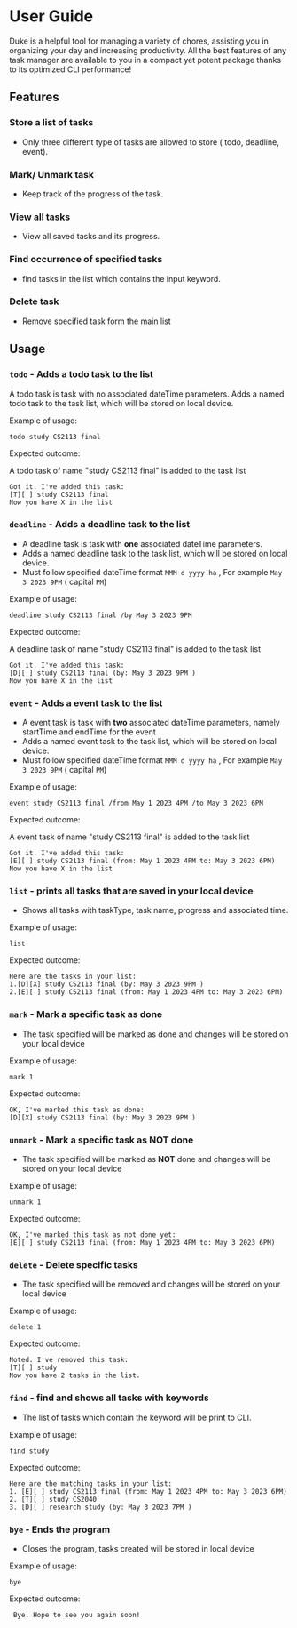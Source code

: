 # User Guide
Duke is a helpful tool for managing a variety of chores, assisting you in organizing your day and increasing productivity.
All the best features of any task manager are available to you in a compact yet potent package thanks to its optimized CLI performance!

## Features 

### Store a list of tasks

- Only three different type of tasks are allowed to store ( todo, deadline, event).

### Mark/ Unmark task

- Keep track of the progress of the task.

### View all tasks
- View all saved tasks and  its progress.

### Find occurrence of specified tasks
- find tasks in the list which contains the input keyword.

### Delete task
- Remove specified task form the main list

## Usage

### `todo` - Adds a todo task to the list

A todo task is task with no associated dateTime parameters.
Adds a named todo task to the task list, which will be stored on local device.

Example of usage: 

`todo study CS2113 final`

Expected outcome:

A todo task of name "study CS2113 final" is added to the task list

```
Got it. I've added this task:
[T][ ] study CS2113 final
Now you have X in the list
```
### `deadline` - Adds a deadline task to the list

- A deadline task is task with **one** associated dateTime parameters.
- Adds a named deadline task to the task list, which will be stored on local device.
- Must follow specified dateTime format `MMM d yyyy ha` , For example `May 3 2023 9PM` ( capital `PM`)

Example of usage:

`deadline study CS2113 final /by May 3 2023 9PM`

Expected outcome:

A deadline task of name "study CS2113 final" is added to the task list

```
Got it. I've added this task:
[D][ ] study CS2113 final (by: May 3 2023 9PM )
Now you have X in the list
```

### `event` - Adds a event task to the list

- A event task is task with **two** associated dateTime parameters, namely startTime and endTime for the event
- Adds a named event task to the task list, which will be stored on local device.
- Must follow specified dateTime format `MMM d yyyy ha` , For example `May 3 2023 9PM` ( capital `PM`)


Example of usage:

`event study CS2113 final /from May 1 2023 4PM /to May 3 2023 6PM`

Expected outcome:

A event task of name "study CS2113 final" is added to the task list

```
Got it. I've added this task:
[E][ ] study CS2113 final (from: May 1 2023 4PM to: May 3 2023 6PM)
Now you have X in the list
```

### `list` - prints all tasks that are saved in your local device

- Shows all tasks with taskType, task name, progress and associated time.

Example of usage:

`list`

Expected outcome:

```
Here are the tasks in your list:
1.[D][X] study CS2113 final (by: May 3 2023 9PM )
2.[E][ ] study CS2113 final (from: May 1 2023 4PM to: May 3 2023 6PM)
```

### `mark` - Mark a specific task as done

- The task specified will be marked as done and changes will be stored on your local device

Example of usage:

`mark 1`

Expected outcome:

```
OK, I've marked this task as done:
[D][X] study CS2113 final (by: May 3 2023 9PM )
```

### `unmark` - Mark a specific task as  **NOT** done

- The task specified will be marked as **NOT** done and changes will be stored on your local device

Example of usage:

`unmark 1`

Expected outcome:

```
OK, I've marked this task as not done yet:
[E][ ] study CS2113 final (from: May 1 2023 4PM to: May 3 2023 6PM)
```

### `delete` - Delete specific tasks

- The task specified will be removed and changes will be stored on your local device

Example of usage:

`delete 1`

Expected outcome:

```
Noted. I've removed this task:
[T][ ] study
Now you have 2 tasks in the list.
```


### `find` - find and shows all tasks with keywords

- The list of tasks which contain the keyword will be print to CLI.

Example of usage:

`find study`

Expected outcome:

```
Here are the matching tasks in your list:
1. [E][ ] study CS2113 final (from: May 1 2023 4PM to: May 3 2023 6PM)
2. [T][ ] study CS2040
3. [D][ ] research study (by: May 3 2023 7PM )
```


### `bye` - Ends the program

- Closes the program, tasks created will be stored in local device

Example of usage:

`bye`

Expected outcome:

```
 Bye. Hope to see you again soon!
```


